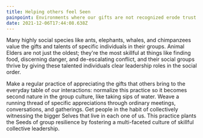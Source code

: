 ```yaml
---
title: Helping others feel Seen
painpoint: Environments where our gifts are not recognized erode trust
date: 2021-12-06T17:44:08.638Z
---
```

Many highly social species like ants, elephants, whales, and chimpanzees value the gifts and talents of specific individuals in their groups. Animal Elders are not just the oldest; they're the most skillful at things like finding food, discerning danger, and de-escalating conflict, and their social groups thrive by giving these talented individuals clear leadership roles in the social order. 

Make a regular practice of appreciating the gifts that others bring to the everyday table of our interactions: normalize this practice so it becomes second nature in the group culture, like taking sips of water. Weave a running thread of specific appreciations through ordinary meetings, conversations, and gatherings. Get people in the habit of collectively witnessing the bigger Selves that live in each one of us. This practice plants the Seeds of group resilience by fostering a multi-faceted culture of skillful collective leadership.